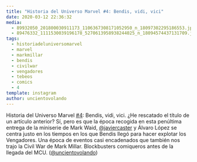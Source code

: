 ```yaml
---
title: "Historia del Universo Marvel #4: Bendis, vidi, vici"
date: 2020-03-12 22:36:32
media: 
  - 89932050_201800030911173_1106367308171052950_n_18097302295186553.jpg
  - 89476332_1111530039196178_5270613958938244025_n_18094574437131709.jpg
tags: 
  - historiadeluniversomarvel
  - marvel
  - markmillar
  - bendis
  - civilwar
  - vengadores
  - tebeos
  - comics
  - 4
template: instagram
author: uncientovolando
---
```


Historia del Universo Marvel [#4](/tags/4): Bendis, vidi, vici. ¿He rescatado el título de un artículo anterior? Sí, pero es que la época recogida en esta penúltima entrega de la miniserie de Mark Waid, [@javiercaster](https://instagram.com/javiercaster) y Álvaro López se centra justo en los tiempos en los que Bendis llegó para hacer explotar los Vengadores. Una época de eventos casi encadenados que también nos trajo la Civil War de Mark Millar. Blockbusters comiqueros antes de la llegada del MCU. ([@uncientovolando](https://instagram.com/uncientovolando))







